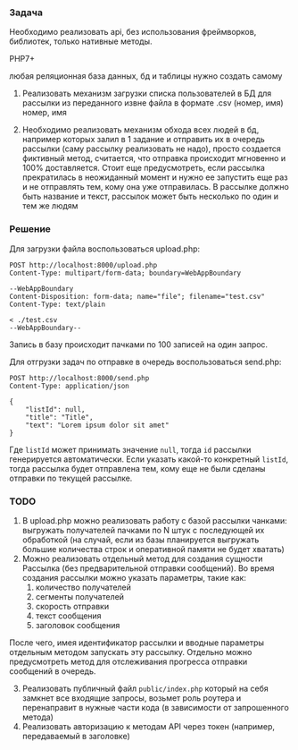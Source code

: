 ### Задача
Необходимо реализовать api, без использования фреймворков, библиотек, только нативные методы.

PHP7+

любая реляционная база данных, бд и таблицы нужно создать самому

1. Реализовать механизм загрузки списка пользователей в БД для рассылки из переданного извне файла в формате .csv (номер, имя)
   номер, имя

2. Необходимо реализовать механизм обхода всех людей в бд, например которых залил в 1 задание и отправить их в очередь рассылки (саму рассылку реализовать не надо), просто создается фиктивный метод, считается, что отправка происходит мгновенно и 100% доставляется. Стоит еще предусмотреть, если рассылка прекратилась в неожиданный момент и нужно ее запустить еще раз и не отправлять тем, кому она уже отправилась. В рассылке должно быть название и текст, рассылок может быть несколько по один и тем же людям


### Решение

Для загрузки файла воспользоваться upload.php:

```http request
POST http://localhost:8000/upload.php
Content-Type: multipart/form-data; boundary=WebAppBoundary

--WebAppBoundary
Content-Disposition: form-data; name="file"; filename="test.csv"
Content-Type: text/plain

< ./test.csv
--WebAppBoundary--
```
Запись в базу происходит пачками по 100 записей на один запрос.


Для отгрузки задач по отправке в очередь воспользоваться send.php:

```http request
POST http://localhost:8000/send.php
Content-Type: application/json

{
    "listId": null,
    "title": "Title",
    "text": "Lorem ipsum dolor sit amet"
}
```
Где `listId` может принимать значение `null`, тогда `id` рассылки генерируется автоматически. Если указать какой-то конкретный `listId`, тогда рассылка будет отправлена тем, кому еще не были сделаны отправки по текущей рассылке.

### TODO
1. В upload.php можно реализовать работу с базой рассылки чанками: выгружать получателей пачками по N штук с последующей их обработкой (на случай, если из базы планируется выгружать большие количества строк и оперативной памяти не будет хватать)
2. Можно реализовать отдельный метод для создания сущности Рассылка (без предварительной отправки сообщений). Во время создания рассылки можно указать параметры, такие как:
   1. количество получателей
   2. сегменты получателей
   3. скорость отправки
   4. текст сообщения
   5. заголовок сообщения

После чего, имея идентификатор рассылки и вводные параметры отдельным методом запускать эту рассылку. Отдельно можно предусмотреть метод для отслеживания прогресса отправки сообщений в очередь. 

3. Реализовать публичный файл `public/index.php` который на себя замкнет все входящие запросы, возьмет роль роутера и перенаправит в нужные части кода (в зависимости от запрошенного метода)
4. Реализовать авторизацию к методам API через токен (например, передаваемый в заголовке)
